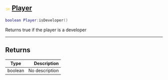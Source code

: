 ## ![shared](.gitbook/assets/shared.png) [Player](home/Player)



```lua
boolean Player:isDeveloper()
```

Returns true if the player is a developer


------
## Returns

| Type   | Description |
| ------ | ----------: |
| boolean | No description |

